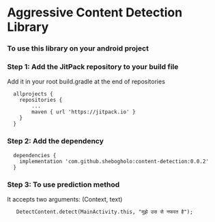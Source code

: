 # Aggressive Content Detection Library
### To use this library on your android project
### Step 1: Add the JitPack repository to your build file
Add it in your root build.gradle at the end of repositories
```
  allprojects {
	repositories {
		...
		maven { url 'https://jitpack.io' }
	}
  }
```
### Step 2: Add the dependency
```
  dependencies {
	implementation 'com.github.shebogholo:content-detection:0.0.2'
  }
```
### Step 3: To use prediction method
It accepts two arguments: (Context, text)
```
   DetectContent.detect(MainActivity.this, "मुझे उस से नफरत है");
```
